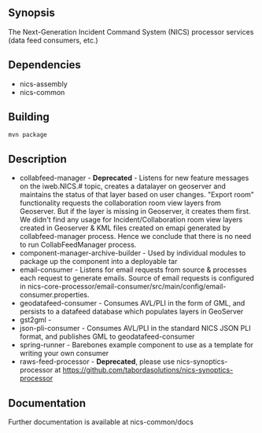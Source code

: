 ## Synopsis

The Next-Generation Incident Command System (NICS) processor services (data feed consumers, etc.)

## Dependencies
- nics-assembly
- nics-common

## Building

    mvn package


## Description

 - collabfeed-manager - **Deprecated** - Listens for new feature messages on the iweb.NICS.# topic, creates a datalayer on geoserver and maintains the status of that layer based on user changes. "Export room" functionality requests the collaboration room view layers from Geoserver. But if the layer is missing in Geoserver, it creates them first. We didn't find any usage for Incident/Collaboration room view layers created in Geoserver & KML files created on emapi generated by collabfeed-manager process. Hence we conclude that there is no need to run CollabFeedManager process.
 - component-manager-archive-builder - Used by individual modules to package up the component into a deployable tar
 - email-consumer - Listens for email requests from source & processes each request to generate emails. Source of email requests is configured in nics-core-processor/email-consumer/src/main/config/email-consumer.properties.
 - geodatafeed-consumer - Consumes AVL/PLI in the form of GML, and persists to a datafeed database which populates layers in GeoServer
 - gst2gml -
 - json-pli-consumer - Consumes AVL/PLI in the standard NICS JSON PLI format, and publishes GML to geodatafeed-consumer
 - spring-runner - Barebones example component to use as a template for writing your own consumer
 - raws-feed-processor - **Deprecated**, please use nics-synoptics-processor at https://github.com/tabordasolutions/nics-synoptics-processor


## Documentation

Further documentation is available at nics-common/docs
